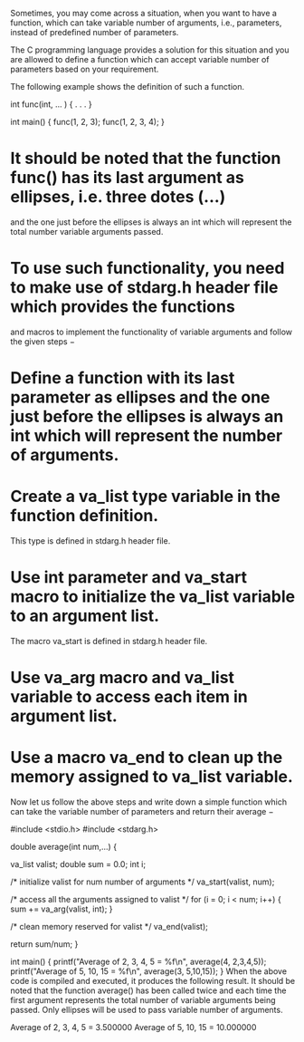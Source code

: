 Sometimes, you may come across a situation, when you want to have a function, which can take variable number of arguments, i.e., parameters, 
instead of predefined number of parameters.

The C programming language provides a solution for this situation 
and you are allowed to define a function which can accept variable number of parameters based on your requirement. 

The following example shows the definition of such a function.

int func(int, ... ) {
   .
   .
   .
}

int main() {
   func(1, 2, 3);
   func(1, 2, 3, 4);
}

# It should be noted that the function func() has its last argument as ellipses, i.e. three dotes (...) 
and the one just before the ellipses is always an int which will represent the total number variable arguments passed.

# To use such functionality, you need to make use of stdarg.h header file which provides the functions 
and macros to implement the functionality of variable arguments and follow the given steps −

# Define a function with its last parameter as ellipses and the one just before the ellipses is always an int which will represent the number of arguments.
# Create a va_list type variable in the function definition. 
This type is defined in stdarg.h header file.
# Use int parameter and va_start macro to initialize the va_list variable to an argument list. 
The macro va_start is defined in stdarg.h header file.
# Use va_arg macro and va_list variable to access each item in argument list.
# Use a macro va_end to clean up the memory assigned to va_list variable.

Now let us follow the above steps and write down a simple function which can take the variable number of parameters and return their average −

#include <stdio.h>
#include <stdarg.h>

double average(int num,...) {

   va_list valist;
   double sum = 0.0;
   int i;

   /* initialize valist for num number of arguments */
   va_start(valist, num);

   /* access all the arguments assigned to valist */
   for (i = 0; i < num; i++) {
      sum += va_arg(valist, int);
   }
	
   /* clean memory reserved for valist */
   va_end(valist);

   return sum/num;
}

int main() {
   printf("Average of 2, 3, 4, 5 = %f\n", average(4, 2,3,4,5));
   printf("Average of 5, 10, 15 = %f\n", average(3, 5,10,15));
}
When the above code is compiled and executed, it produces the following result. 
It should be noted that the function average() has been called twice and each time the first argument represents the total number of variable arguments being passed. 
Only ellipses will be used to pass variable number of arguments.

Average of 2, 3, 4, 5 = 3.500000
Average of 5, 10, 15 = 10.000000
